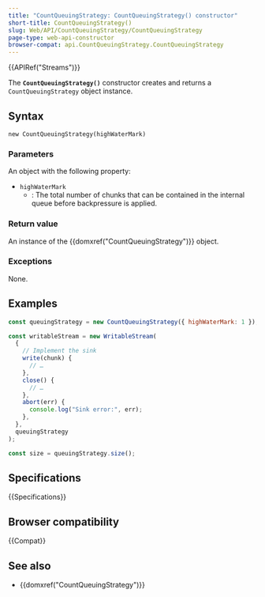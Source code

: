```yaml
---
title: "CountQueuingStrategy: CountQueuingStrategy() constructor"
short-title: CountQueuingStrategy()
slug: Web/API/CountQueuingStrategy/CountQueuingStrategy
page-type: web-api-constructor
browser-compat: api.CountQueuingStrategy.CountQueuingStrategy
---
```


{{APIRef("Streams")}}

The **`CountQueuingStrategy()`** constructor
creates and returns a `CountQueuingStrategy` object instance.

## Syntax

```js-nolint
new CountQueuingStrategy(highWaterMark)
```

### Parameters

An object with the following property:

- `highWaterMark`
  - : The total number of chunks that can be contained in the internal
    queue before backpressure is applied.

### Return value

An instance of the {{domxref("CountQueuingStrategy")}} object.

### Exceptions

None.

## Examples

```js
const queuingStrategy = new CountQueuingStrategy({ highWaterMark: 1 });

const writableStream = new WritableStream(
  {
    // Implement the sink
    write(chunk) {
      // …
    },
    close() {
      // …
    },
    abort(err) {
      console.log("Sink error:", err);
    },
  },
  queuingStrategy
);

const size = queuingStrategy.size();
```

## Specifications

{{Specifications}}

## Browser compatibility

{{Compat}}

## See also

- {{domxref("CountQueuingStrategy")}}
